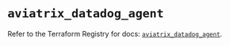 # `aviatrix_datadog_agent`

Refer to the Terraform Registry for docs: [`aviatrix_datadog_agent`](https://registry.terraform.io/providers/aviatrixsystems/aviatrix/8.1.10/docs/resources/datadog_agent).
